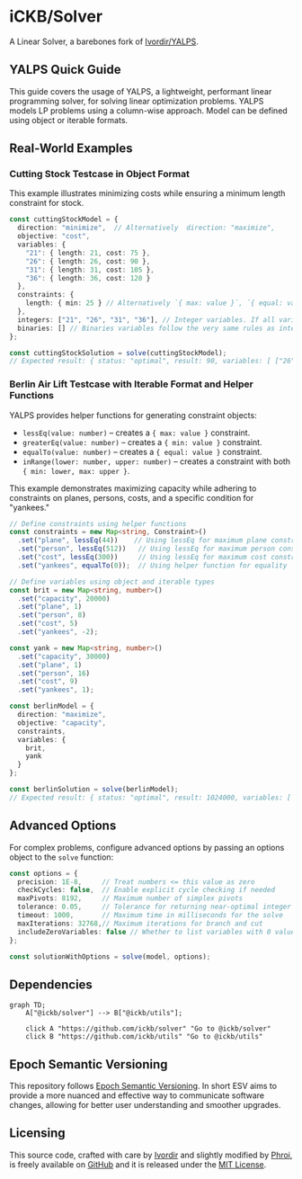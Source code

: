 # iCKB/Solver

A Linear Solver, a barebones fork of [Ivordir/YALPS](https://github.com/Ivordir/YALPS).

## YALPS Quick Guide

This guide covers the usage of YALPS, a lightweight, performant linear programming solver, for solving linear optimization problems. YALPS models LP problems using a column-wise approach. Model can be defined using object or iterable formats.

## Real-World Examples

### Cutting Stock Testcase in Object Format

This example illustrates minimizing costs while ensuring a minimum length constraint for stock.

```typescript
const cuttingStockModel = {
  direction: "minimize",  // Alternatively  direction: "maximize",
  objective: "cost",
  variables: {
    "21": { length: 21, cost: 75 },
    "26": { length: 26, cost: 90 },
    "31": { length: 31, cost: 105 },
    "36": { length: 36, cost: 120 }
  },
  constraints: {
    length: { min: 25 } // Alternatively `{ max: value }`, `{ equal: value }` or `{ min: lower, max: upper }`
  },
  integers: ["21", "26", "31", "36"], // Integer variables. If all variables are integers, it can be written as `integers: true`.
  binaries: [] // Binaries variables follow the very same rules as integers.
};

const cuttingStockSolution = solve(cuttingStockModel);
// Expected result: { status: "optimal", result: 90, variables: [ ["26", 1] ] }
```

### Berlin Air Lift Testcase with Iterable Format and Helper Functions

YALPS provides helper functions for generating constraint objects:

- `lessEq(value: number)` – creates a `{ max: value }` constraint.
- `greaterEq(value: number)` – creates a `{ min: value }` constraint.
- `equalTo(value: number)` – creates a `{ equal: value }` constraint.
- `inRange(lower: number, upper: number)` – creates a constraint with both `{ min: lower, max: upper }`.

This example demonstrates maximizing capacity while adhering to constraints on planes, persons, costs, and a specific condition for "yankees."

```typescript
// Define constraints using helper functions
const constraints = new Map<string, Constraint>()
  .set("plane", lessEq(44))    // Using lessEq for maximum plane constraint
  .set("person", lessEq(512))   // Using lessEq for maximum person constraint
  .set("cost", lessEq(300))     // Using lessEq for maximum cost constraint
  .set("yankees", equalTo(0));  // Using helper function for equality

// Define variables using object and iterable types
const brit = new Map<string, number>()
  .set("capacity", 20000)
  .set("plane", 1)
  .set("person", 8)
  .set("cost", 5)
  .set("yankees", -2);

const yank = new Map<string, number>()
  .set("capacity", 30000)
  .set("plane", 1)
  .set("person", 16)
  .set("cost", 9)
  .set("yankees", 1);

const berlinModel = {
  direction: "maximize",
  objective: "capacity",
  constraints,
  variables: {
    brit,
    yank
  }
};

const berlinSolution = solve(berlinModel);
// Expected result: { status: "optimal", result: 1024000, variables: [ ["brit", 12.8], ["yank", 25.6] ] }
```

## Advanced Options

For complex problems, configure advanced options by passing an options object to the `solve` function:

```typescript
const options = {
  precision: 1E-8,     // Treat numbers <= this value as zero
  checkCycles: false,  // Enable explicit cycle checking if needed
  maxPivots: 8192,     // Maximum number of simplex pivots
  tolerance: 0.05,     // Tolerance for returning near-optimal integer solutions
  timeout: 1000,       // Maximum time in milliseconds for the solve
  maxIterations: 32768,// Maximum iterations for branch and cut
  includeZeroVariables: false // Whether to list variables with 0 value in the solution
};

const solutionWithOptions = solve(model, options);
```

## Dependencies

```mermaid
graph TD;
    A["@ickb/solver"] --> B["@ickb/utils"];

    click A "https://github.com/ickb/solver" "Go to @ickb/solver"
    click B "https://github.com/ickb/utils" "Go to @ickb/utils"
```

## Epoch Semantic Versioning

This repository follows [Epoch Semantic Versioning](https://antfu.me/posts/epoch-semver). In short ESV aims to provide a more nuanced and effective way to communicate software changes, allowing for better user understanding and smoother upgrades.

## Licensing

This source code, crafted with care by [Ivordir](https://github.com/Ivordir) and slightly modified by [Phroi](https://phroi.com/), is freely available on [GitHub](https://github.com/ickb/solver) and it is released under the [MIT License](./LICENSE).